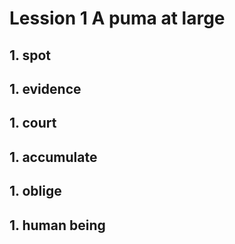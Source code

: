 # Lession 1 A puma at large

## 1. spot

## 1. evidence

## 1. court

## 1. accumulate

## 1. oblige

## 1. human being

##  


